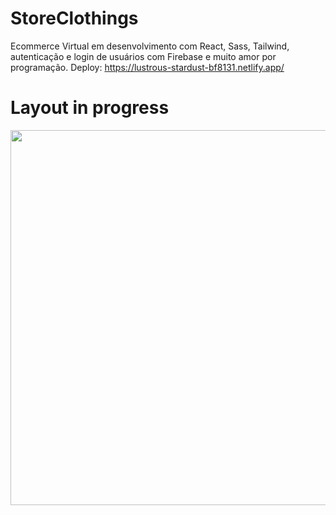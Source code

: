 ﻿# StoreClothings 
Ecommerce Virtual em desenvolvimento com React, Sass, Tailwind, autenticação e login de usuários com Firebase e muito amor por programação.
Deploy: https://lustrous-stardust-bf8131.netlify.app/

<p align="center">
    <h1>Layout in progress</h1>
    <img width="600" src="public/images/videomaker.gif">
</p>
